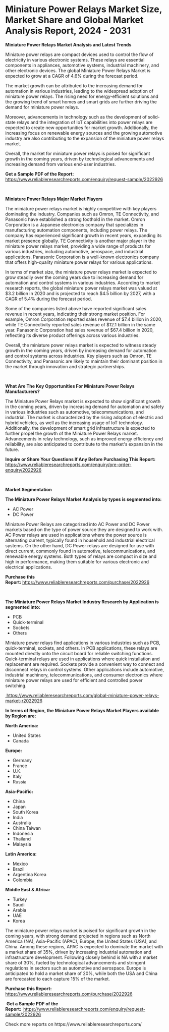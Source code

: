 <p><h1>Miniature Power Relays Market Size, Market Share and Global Market Analysis Report, 2024 - 2031</h1></p><p><strong>Miniature Power Relays Market Analysis and Latest Trends</strong></p>
<p><p>Miniature power relays are compact devices used to control the flow of electricity in various electronic systems. These relays are essential components in appliances, automotive systems, industrial machinery, and other electronic devices. The global Miniature Power Relays Market is expected to grow at a CAGR of 4.6% during the forecast period. </p><p>The market growth can be attributed to the increasing demand for automation in various industries, leading to the widespread adoption of miniature power relays. The rising need for energy-efficient solutions and the growing trend of smart homes and smart grids are further driving the demand for miniature power relays. </p><p>Moreover, advancements in technology such as the development of solid-state relays and the integration of IoT capabilities into power relays are expected to create new opportunities for market growth. Additionally, the increasing focus on renewable energy sources and the growing automotive industry are also contributing to the expansion of the miniature power relays market. </p><p>Overall, the market for miniature power relays is poised for significant growth in the coming years, driven by technological advancements and increasing demand from various end-user industries.</p></p>
<p><strong>Get a Sample PDF of the Report:&nbsp;</strong> <a href="https://www.reliableresearchreports.com/enquiry/request-sample/2022926">https://www.reliableresearchreports.com/enquiry/request-sample/2022926</a></p>
<p>&nbsp;</p>
<p><strong>Miniature Power Relays Major Market Players</strong></p>
<p><p>The miniature power relays market is highly competitive with key players dominating the industry. Companies such as Omron, TE Connectivity, and Panasonic have established a strong foothold in the market. Omron Corporation is a Japanese electronics company that specializes in manufacturing automation components, including power relays. The company has experienced significant growth in recent years, expanding its market presence globally. TE Connectivity is another major player in the miniature power relays market, providing a wide range of products for various industries, including automotive, aerospace, and industrial applications. Panasonic Corporation is a well-known electronics company that offers high-quality miniature power relays for various applications. </p><p>In terms of market size, the miniature power relays market is expected to grow steadily over the coming years due to increasing demand for automation and control systems in various industries. According to market research reports, the global miniature power relays market was valued at $3.2 billion in 2020 and is projected to reach $4.5 billion by 2027, with a CAGR of 5.4% during the forecast period.</p><p>Some of the companies listed above have reported significant sales revenue in recent years, indicating their strong market position. For example, Omron Corporation reported sales revenue of $7.4 billion in 2020, while TE Connectivity reported sales revenue of $12.1 billion in the same year. Panasonic Corporation had sales revenue of $67.4 billion in 2020, reflecting its diverse product offerings across various industries.</p><p>Overall, the miniature power relays market is expected to witness steady growth in the coming years, driven by increasing demand for automation and control systems across industries. Key players such as Omron, TE Connectivity, and Panasonic are likely to maintain their dominant position in the market through innovation and strategic partnerships.</p></p>
<p>&nbsp;</p>
<p><strong>What Are The Key Opportunities For Miniature Power Relays Manufacturers?</strong></p>
<p><p>The Miniature Power Relays market is expected to show significant growth in the coming years, driven by increasing demand for automation and safety in various industries such as automotive, telecommunications, and industrial. The market is characterized by the rising adoption of electric and hybrid vehicles, as well as the increasing usage of IoT technology. Additionally, the development of smart grid infrastructure is expected to further propel the growth of the Miniature Power Relays market. Advancements in relay technology, such as improved energy efficiency and reliability, are also anticipated to contribute to the market's expansion in the future.</p></p>
<p><strong>Inquire or Share Your Questions If Any Before Purchasing This Report:</strong> <a href="https://www.reliableresearchreports.com/enquiry/pre-order-enquiry/2022926">https://www.reliableresearchreports.com/enquiry/pre-order-enquiry/2022926</a></p>
<p>&nbsp;</p>
<p><strong>Market Segmentation</strong></p>
<p><strong>The Miniature Power Relays Market Analysis by types is segmented into:</strong></p>
<p><ul><li>AC Power</li><li>DC Power</li></ul></p>
<p><p>Miniature Power Relays are categorized into AC Power and DC Power markets based on the type of power source they are designed to work with. AC Power relays are used in applications where the power source is alternating current, typically found in household and industrial electrical systems. On the other hand, DC Power relays are designed for use with direct current, commonly found in automotive, telecommunications, and renewable energy systems. Both types of relays are compact in size and high in performance, making them suitable for various electronic and electrical applications.</p></p>
<p><strong>Purchase this Report:&nbsp;</strong><a href="https://www.reliableresearchreports.com/purchase/2022926">https://www.reliableresearchreports.com/purchase/2022926</a></p>
<p>&nbsp;</p>
<p><strong>The Miniature Power Relays Market Industry Research by Application is segmented into:</strong></p>
<p><ul><li>PCB</li><li>Quick-terminal</li><li>Sockets</li><li>Others</li></ul></p>
<p><p>Miniature power relays find applications in various industries such as PCB, quick-terminal, sockets, and others. In PCB applications, these relays are mounted directly onto the circuit board for reliable switching functions. Quick-terminal relays are used in applications where quick installation and replacement are required. Sockets provide a convenient way to connect and disconnect relays in control systems. Other applications include automotive, industrial machinery, telecommunications, and consumer electronics where miniature power relays are used for efficient and controlled power switching.</p></p>
<p><a href="https://www.reliableresearchreports.com/global-miniature-power-relays-market-r2022926">&nbsp;https://www.reliableresearchreports.com/global-miniature-power-relays-market-r2022926</a></p>
<p><strong>In terms of Region, the Miniature Power Relays Market Players available by Region are:</strong></p>
<p>
    <p> <strong> North America: </strong>
        <ul>
            <li>United States</li>
            <li>Canada</li>
        </ul>
        </p> 
    <p> <strong> Europe: </strong>
        <ul>
            <li>Germany</li>
            <li>France</li>
            <li>U.K.</li>
            <li>Italy</li>
            <li>Russia</li>
        </ul>
        </p> 
    <p> <strong> Asia-Pacific: </strong>
        <ul>
            <li>China</li>
            <li>Japan</li>
            <li>South Korea</li>
            <li>India</li>
            <li>Australia</li>
            <li>China Taiwan</li>
            <li>Indonesia</li>
            <li>Thailand</li>
            <li>Malaysia</li>
        </ul>
        </p> 
    <p> <strong> Latin America: </strong>
        <ul>
            <li>Mexico</li>
            <li>Brazil</li>
            <li>Argentina Korea</li>
            <li>Colombia</li>
        </ul>
        </p> 
    <p> <strong> Middle East & Africa: </strong>
        <ul>
            <li>Turkey</li>
            <li>Saudi</li>
            <li>Arabia</li>
            <li>UAE</li>
            <li>Korea</li>
        </ul>
    </p>
    </p>
<p><p>The miniature power relays market is poised for significant growth in the coming years, with strong demand projected in regions such as North America (NA), Asia-Pacific (APAC), Europe, the United States (USA), and China. Among these regions, APAC is expected to dominate the market with a market share of 35%, driven by increasing industrial automation and infrastructure development. Following closely behind is NA with a market share of 30%, fueled by technological advancements and stringent regulations in sectors such as automotive and aerospace. Europe is anticipated to hold a market share of 20%, while both the USA and China are forecasted to each capture 15% of the market.</p></p>
<p><strong>Purchase this Report: </strong><a href="https://www.reliableresearchreports.com/purchase/2022926">https://www.reliableresearchreports.com/purchase/2022926</a></p>
<p>&nbsp;<strong>Get a Sample PDF of the Report:&nbsp;&nbsp;</strong><a href="https://www.reliableresearchreports.com/enquiry/request-sample/2022926">https://www.reliableresearchreports.com/enquiry/request-sample/2022926</a></p>
<p><strong></strong></p>
<p>Check more reports on https://www.reliableresearchreports.com/</p>